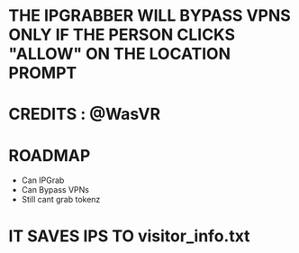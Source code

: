 # THE IPGRABBER WILL BYPASS VPNS ONLY IF THE PERSON CLICKS "ALLOW" ON THE LOCATION PROMPT
# CREDITS : @WasVR

# ROADMAP
- Can IPGrab
- Can Bypass VPNs
- Still cant grab tokenz

# IT SAVES IPS TO visitor_info.txt
